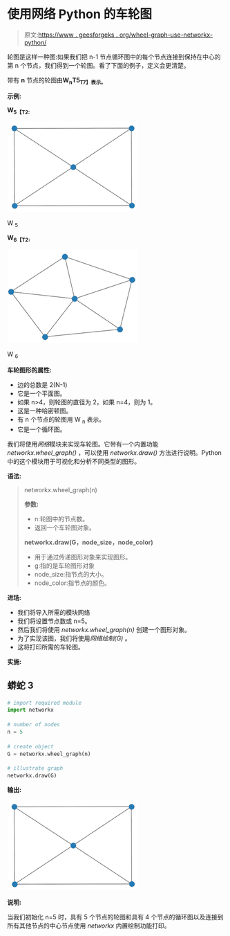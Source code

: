# 使用网络 Python 的车轮图

> 原文:[https://www . geesforgeks . org/wheel-graph-use-networkx-python/](https://www.geeksforgeeks.org/wheel-graph-using-networkx-python/)

轮图是这样一种图:如果我们把 n-1 节点循环图中的每个节点连接到保持在中心的第 n 个节点，我们得到一个轮图。看了下面的例子，定义会更清楚。

带有 **n** 节点的轮图由**W<sub>n</sub>T5<sub>T7】表示。</sub>**

**示例:**

**W<sub>5【T2:</sub>**

![](img/0aac7ddacf34c590403e77815a863d53.png)

W <sub>5</sub>

**W<sub>6【T2:</sub>**

![](img/5854cbc4831cbcda9597743d0b6bf089.png)

W <sub>6</sub>

**车轮图形的属性:**

*   边的总数是 2(N-1)
*   它是一个平面图。
*   如果 n>4，则轮图的直径为 2，如果 n=4，则为 1。
*   这是一种哈密顿图。
*   有 n 个节点的轮图用 W <sub>n</sub> 表示。
*   它是一个循环图。

我们将使用*网络*模块来实现车轮图。它带有一个内置功能 *networkx.wheel_graph()* ，可以使用 *networkx.draw()* 方法进行说明。Python 中的这个模块用于可视化和分析不同类型的图形。

**语法:**

> networkx.wheel_graph(n)
> 
> **参数:**
> 
> *   n:轮图中的节点数。
> *   返回一个车轮图对象。
> 
> **networkx.draw(G，node_size，node_color)**
> 
> *   用于通过传递图形对象来实现图形。
> *   g:指的是车轮图形对象
> *   node_size:指节点的大小。
> *   node_color:指节点的颜色。

**进场:**

*   我们将导入所需的模块网络
*   我们将设置节点数或 n=5。
*   然后我们将使用 *networkx.wheel_graph(n)* 创建一个图形对象。
*   为了实现该图，我们将使用*网络绘制(G)* 。
*   这将打印所需的车轮图。

**实施:**

## 蟒蛇 3

```py
# import required module
import networkx

# number of nodes
n = 5

# create object
G = networkx.wheel_graph(n)

# illustrate graph
networkx.draw(G)
```

**输出:**

![](img/0aac7ddacf34c590403e77815a863d53.png)

**说明:**

当我们初始化 n=5 时，具有 5 个节点的轮图和具有 4 个节点的循环图以及连接到所有其他节点的中心节点使用 *networkx* 内置绘制功能打印。